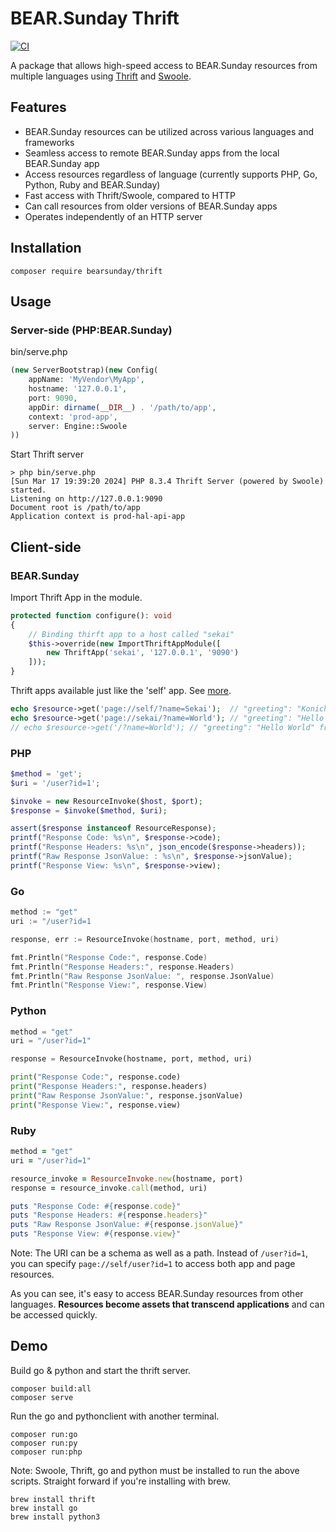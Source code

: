 # BEAR.Sunday Thrift

[![CI](https://github.com/bearsunday/BEAR.Thrift/actions/workflows/main.yml/badge.svg)](https://github.com/bearsunday/BEAR.Thrift/actions/workflows/main.yml)

A package that allows high-speed access to BEAR.Sunday resources from multiple languages using [Thrift](https://thrift.apache.org/) and [Swoole](https://www.php.net/manual/en/book.swoole.php).

## Features

* BEAR.Sunday resources can be utilized across various languages and frameworks
* Seamless access to remote BEAR.Sunday apps from the local BEAR.Sunday app
* Access resources regardless of language (currently supports PHP, Go, Python, Ruby and BEAR.Sunday)
* Fast access with Thrift/Swoole, compared to HTTP
* Can call resources from older versions of BEAR.Sunday apps
* Operates independently of an HTTP server

## Installation

```
composer require bearsunday/thrift
```

## Usage

### Server-side (PHP:BEAR.Sunday)

bin/serve.php

```php
(new ServerBootstrap)(new Config(
    appName: 'MyVendor\MyApp',
    hostname: '127.0.0.1',
    port: 9090,
    appDir: dirname(__DIR__) . '/path/to/app',
    context: 'prod-app',
    server: Engine::Swoole
))
```

Start Thrift server

```shell
> php bin/serve.php
[Sun Mar 17 19:39:20 2024] PHP 8.3.4 Thrift Server (powered by Swoole) started.
Listening on http://127.0.0.1:9090
Document root is /path/to/app
Application context is prod-hal-api-app
```

## Client-side

### BEAR.Sunday

Import Thrift App in the module.
```php
protected function configure(): void
{
    // Binding thirft app to a host called "sekai"
    $this->override(new ImportThriftAppModule([
        new ThriftApp('sekai', '127.0.0.1', '9090')
    ]));
}
```

Thrift apps available just like the 'self' app. See [more](/client/bear_client/main.php).

```php
echo $resource->get('page://self/?name=Sekai');  // "greeting": "Konichiwa Sekai" from local app
echo $resource->get('page://sekai/?name=World'); // "greeting": "Hello World" from remote(127.0.0.1:9090) app
// echo $resource->get('/?name=World'); // "greeting": "Hello World" from remote(127.0.0.1:9090) app
```


### PHP

```php
$method = 'get';
$uri = '/user?id=1';

$invoke = new ResourceInvoke($host, $port);
$response = $invoke($method, $uri);

assert($response instanceof ResourceResponse);
printf("Response Code: %s\n", $response->code);
printf("Response Headers: %s\n", json_encode($response->headers));
printf("Raw Response JsonValue: : %s\n", $response->jsonValue);
printf("Response View: %s\n", $response->view);
```

### Go

```go
method := "get"
uri := "/user?id=1

response, err := ResourceInvoke(hostname, port, method, uri)

fmt.Println("Response Code:", response.Code)
fmt.Println("Response Headers:", response.Headers)
fmt.Println("Raw Response JsonValue: ", response.JsonValue)
fmt.Println("Response View:", response.View)
```

### Python

```python
method = "get"
uri = "/user?id=1"

response = ResourceInvoke(hostname, port, method, uri)

print("Response Code:", response.code)
print("Response Headers:", response.headers)
print("Raw Response JsonValue:", response.jsonValue)
print("Response View:", response.view)
```

### Ruby

```Ruby
method = "get"
uri = "/user?id=1"

resource_invoke = ResourceInvoke.new(hostname, port)
response = resource_invoke.call(method, uri)

puts "Response Code: #{response.code}"
puts "Response Headers: #{response.headers}"
puts "Raw Response JsonValue: #{response.jsonValue}"
puts "Response View: #{response.view}"
```

Note: The URI can be a schema as well as a path. Instead of `/user?id=1`, you can specify `page://self/user?id=1` to access both app and page resources.

As you can see, it's easy to access BEAR.Sunday resources from other languages.
**Resources become assets that transcend applications** and can be accessed quickly.


## Demo

Build go & python and start the thrift server.

```
composer build:all
composer serve
```

Run the go and pythonclient with another terminal.

```
composer run:go
composer run:py
composer run:php
```

Note: Swoole, Thrift, go and python must be installed to run the above scripts. Straight forward if you're installing with brew.

```
brew install thrift
brew install go
brew install python3
```
